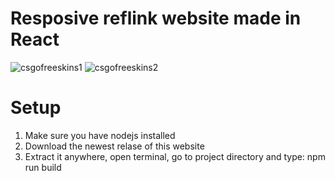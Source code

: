 # Resposive reflink website made in React

![csgofreeskins1](https://user-images.githubusercontent.com/44095998/119408972-e119da80-bce6-11eb-9f33-bcad417070f8.png)
![csgofreeskins2](https://user-images.githubusercontent.com/44095998/119408975-e24b0780-bce6-11eb-8c26-ec3ecb6354ef.png)

# Setup

1. Make sure you have nodejs installed
2. Download the newest relase of this website
3. Extract it anywhere, open terminal, go to project directory and type: npm run build
